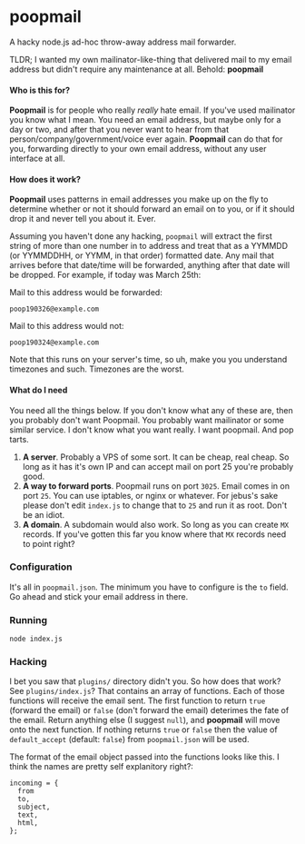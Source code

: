 # poopmail
A hacky node.js ad-hoc throw-away address mail forwarder. 

TLDR; I wanted my own mailinator-like-thing that delivered mail to my email address but didn't require any maintenance at all. Behold: **poopmail**

#### Who is this for?
**Poopmail** is for people who really *really* hate email. If you've used mailinator you know what I mean. You need an email address, but maybe only for a day or two, and after that you never want to hear from that person/company/government/voice ever again. **Poopmail** can do that for you, forwarding directly to your own email address, without any user interface at all.

#### How does it work?
**Poopmail** uses patterns in email addresses you make up on the fly to determine whether or not it should forward an email on to you, or if it should drop it and never tell you about it. Ever.

Assuming you haven't done any hacking, `poopmail` will extract the first string of more than one number in to address and treat that as a YYMMDD (or YYMMDDHH, or YYMM, in that order) formatted date. Any mail that arrives before that date/time will be forwarded, anything after that date will be dropped. For example, if today was March 25th:

Mail to this address would be forwarded:

```
poop190326@example.com
```

Mail to this address would not:

```
poop190324@example.com
```

Note that this runs on your server's time, so uh, make you you understand timezones and such. Timezones are the worst.

#### What do I need
You need all the things below. If you don't know what any of these are, then you probably don't want Poopmail. You probably want mailinator or some similar service. I don't know what you want really. I want poopmail. And pop tarts.

1. **A server**. Probably a VPS of some sort. It can be cheap, real cheap. So long as it has it's own IP and can accept mail on port 25 you're probably good.
2. **A way to forward ports**. Poopmail runs on port `3025`. Email comes in on port `25`. You can use iptables, or nginx or whatever. For jebus's sake please don't edit `index.js` to change that to `25` and run it as root. Don't be an idiot.
3. **A domain**. A subdomain would also work. So long as you can create `MX` records. If you've gotten this far you know where that `MX` records need to point right?

### Configuration
It's all in `poopmail.json`. The minimum you have to configure is the `to` field. Go ahead and stick your email address in there. 

### Running

```
node index.js
```

### Hacking
I bet you saw that `plugins/` directory didn't you. So how does that work? See `plugins/index.js`? That contains an array of functions. Each of those functions will receive the email sent. The first function to return `true` (forward the email) or `false` (don't forward the email) deterimes the fate of the email. Return anything else (I suggest `null`), and **poopmail** will move onto the next function. If nothing returns `true` or `false` then the value of `default_accept` (default: `false`) from `poopmail.json` will be used.

The format of the email object passed into the functions looks like this. I think the names are pretty self explanitory right?:

```
incoming = {
  from
  to,
  subject,
  text,
  html,
};
```
